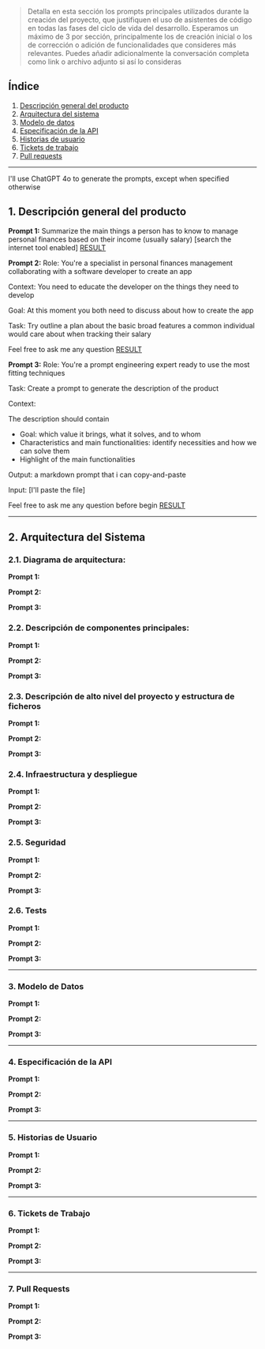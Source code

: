 > Detalla en esta sección los prompts principales utilizados durante la creación
> del proyecto, que justifiquen el uso de asistentes de código en todas las
> fases del ciclo de vida del desarrollo. Esperamos un máximo de 3 por sección,
> principalmente los de creación inicial o los de corrección o adición de
> funcionalidades que consideres más relevantes. Puedes añadir adicionalmente la
> conversación completa como link o archivo adjunto si así lo consideras

## Índice

1. [Descripción general del producto](#1-descripción-general-del-producto)
2. [Arquitectura del sistema](#2-arquitectura-del-sistema)
3. [Modelo de datos](#3-modelo-de-datos)
4. [Especificación de la API](#4-especificación-de-la-api)
5. [Historias de usuario](#5-historias-de-usuario)
6. [Tickets de trabajo](#6-tickets-de-trabajo)
7. [Pull requests](#7-pull-requests)

---

I'll use ChatGPT 4o to generate the prompts, except when specified otherwise

## 1. Descripción general del producto

**Prompt 1:** Summarize the main things a person has to know to manage personal
finances based on their income (usually salary) [search the internet tool
enabled] [RESULT](./prompts/1-manage-personal-finances.md)

**Prompt 2:** Role: You're a specialist in personal finances management collaborating with a software developer to create an app

Context: You need to educate the developer on the things they need to develop

Goal: At this moment you both need to discuss about how to create the app

Task: Try outline a plan about the basic broad features a common individual would care about when tracking their salary

Feel free to ask me any question [RESULT](./prompts/2-product-planning.md)

**Prompt 3:** Role: You're a prompt engineering expert ready to use the most fitting techniques

Task: Create a prompt to generate the description of the product

Context:

The description should contain

- Goal: which value it brings, what it solves, and to whom
- Characteristics and main functionalities: identify necessities and how we can solve them
- Highlight of the main functionalities

Output: a markdown prompt that i can copy-and-paste

Input: [I'll paste the file]

Feel free to ask me any question before begin [RESULT](./prompts/3-metaprompt.md)

---

## 2. Arquitectura del Sistema

### **2.1. Diagrama de arquitectura:**

**Prompt 1:**

**Prompt 2:**

**Prompt 3:**

### **2.2. Descripción de componentes principales:**

**Prompt 1:**

**Prompt 2:**

**Prompt 3:**

### **2.3. Descripción de alto nivel del proyecto y estructura de ficheros**

**Prompt 1:**

**Prompt 2:**

**Prompt 3:**

### **2.4. Infraestructura y despliegue**

**Prompt 1:**

**Prompt 2:**

**Prompt 3:**

### **2.5. Seguridad**

**Prompt 1:**

**Prompt 2:**

**Prompt 3:**

### **2.6. Tests**

**Prompt 1:**

**Prompt 2:**

**Prompt 3:**

---

### 3. Modelo de Datos

**Prompt 1:**

**Prompt 2:**

**Prompt 3:**

---

### 4. Especificación de la API

**Prompt 1:**

**Prompt 2:**

**Prompt 3:**

---

### 5. Historias de Usuario

**Prompt 1:**

**Prompt 2:**

**Prompt 3:**

---

### 6. Tickets de Trabajo

**Prompt 1:**

**Prompt 2:**

**Prompt 3:**

---

### 7. Pull Requests

**Prompt 1:**

**Prompt 2:**

**Prompt 3:**

